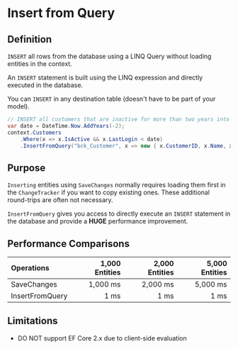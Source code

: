 # Insert from Query

## Definition
`INSERT` all rows from the database using a LINQ Query without loading entities in the context.

An `INSERT` statement is built using the LINQ expression and directly executed in the database.

You can `INSERT` in any destination table (doesn't have to be part of your model).

```csharp
// INSERT all customers that are inactive for more than two years into a backup table
var date = DateTime.Now.AddYears(-2);
context.Customers
    .Where(x => x.IsActive && x.LastLogin < date)
    .InsertFromQuery("bck_Customer", x => new { x.CustomerID, x.Name, x.Email });
```

## Purpose
`Inserting` entities using `SaveChanges` normally requires loading them first in the `ChangeTracker` if you want to copy existing ones. These additional round-trips are often not necessary.

`InsertFromQuery` gives you access to directly execute an `INSERT` statement in the database and provide a **HUGE** performance improvement.

## Performance Comparisons

| Operations      | 1,000 Entities | 2,000 Entities | 5,000 Entities |
| :-------------- | -------------: | -------------: | -------------: |
| SaveChanges     | 1,000 ms       | 2,000 ms       | 5,000 ms       |
| InsertFromQuery | 1 ms           | 1 ms           | 1 ms           |

## Limitations

- DO NOT support EF Core 2.x due to client-side evaluation